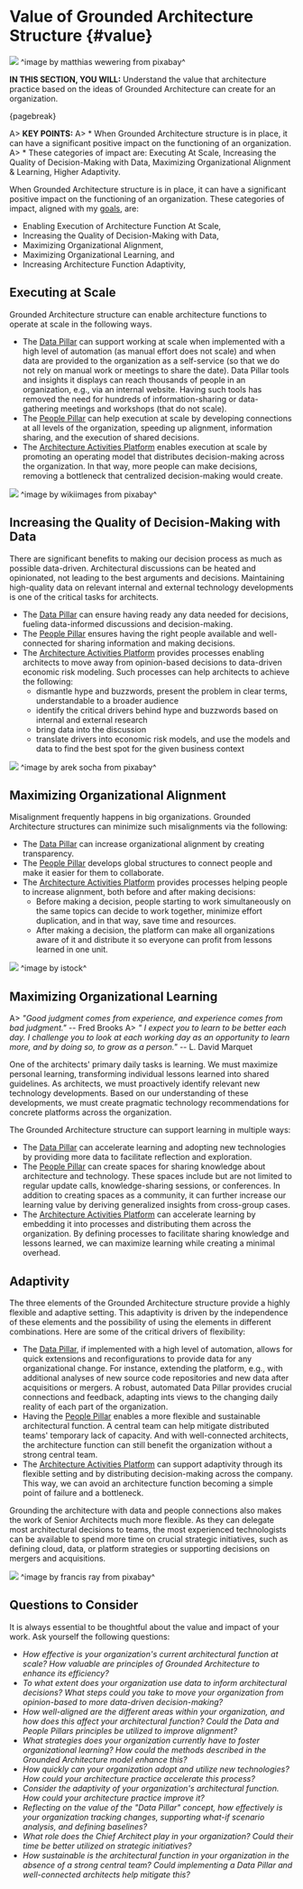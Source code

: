 

# Value of Grounded Architecture Structure {#value}

![](assets/images/arch/gold-gd9bc167a4_1920.jpg)
^image by matthias wewering from pixabay^

**IN THIS SECTION, YOU WILL:**  Understand the value that architecture practice based on the ideas of Grounded Architecture can create for an organization.

{pagebreak}

A> **KEY POINTS:**
A> * When Grounded Architecture structure is in place, it can have a significant positive impact on the functioning of an organization.
A> * These categories of impact are: Executing At Scale, Increasing the Quality of Decision-Making with Data, Maximizing Organizational Alignment & Learning, Higher Adaptivity.

When Grounded Architecture structure is in place, it can have a significant positive impact on the functioning of an organization. These categories of impact, aligned with my [goals](#goals), are: 

* Enabling Execution of Architecture Function At Scale,
* Increasing the Quality of Decision-Making with Data,
* Maximizing Organizational Alignment,
* Maximizing Organizational Learning, and
* Increasing Architecture Function Adaptivity,

## Executing at Scale

Grounded Architecture structure can enable architecture functions to operate at scale in the following ways.

* The [Data Pillar](data-pillar) can support working at scale when implemented with a high level of automation (as manual effort does not scale) and when data are provided to the organization as a self-service (so that we do not rely on manual work or meetings to share the date). Data Pillar tools and insights it displays can reach thousands of people in an organization, e.g., via an internal website. Having such tools has removed the need for hundreds of information-sharing or data-gathering meetings and workshops (that do not scale).
* The [People Pillar](people-pillar) can help execution at scale by developing connections at all levels of the organization, speeding up alignment, information sharing, and the execution of shared decisions.
* The [Architecture Activities Platform](#activities-platform) enables execution at scale by promoting an operating model that distributes decision-making across the organization. In that way, more people can make decisions, removing a bottleneck that centralized decision-making would create.

![](assets/images/arch/earth-g8ffaadaba_1920.jpg)
^image by wikiimages from pixabay^

## Increasing the Quality of Decision-Making with Data

There are significant benefits to making our decision process as much as possible data-driven. Architectural discussions can be heated and opinionated, not leading to the best arguments and decisions. Maintaining high-quality data on relevant internal and external technology developments is one of the critical tasks for architects.

* The [Data Pillar](data-pillar) can ensure having ready any data needed for decisions, fueling data-informed discussions and decision-making.
* The [People Pillar](people-pillar) ensures having the right people available and well-connected for sharing information and making decisions. 
* The [Architecture Activities Platform](#activities-platform) provides processes enabling architects to move away from opinion-based decisions to data-driven economic risk modeling. Such processes can help architects to achieve the following:
  * dismantle hype and buzzwords, present the problem in clear terms, understandable to a broader audience
  * identify the critical drivers behind hype and buzzwords based on internal and external research
  * bring data into the discussion
  * translate drivers into economic risk models, and use the models and data to find the best spot for the given business context

![](assets/images/arch/doors-gf67a9cff2_1920.jpg)
^image by arek socha from pixabay^

## Maximizing Organizational Alignment

Misalignment frequently happens in big organizations. Grounded Architecture structures can minimize such misalignments via the following: 

* The [Data Pillar](#data) can increase organizational alignment by creating transparency. 
* The [People Pillar](#people) develops global structures to connect people and make it easier for them to collaborate.
* The [Architecture Activities Platform](#activities-platform) provides processes helping people to increase alignment, both before and after making decisions:
  * Before making a decision, people starting to work simultaneously on the same topics can decide to work together, minimize effort duplication, and in that way, save time and resources.
  * After making a decision, the platform can make all organizations aware of it and distribute it so everyone can profit from lessons learned in one unit.

![](assets/images/arch/iStock-165954660.jpg)
^image by istock^

## Maximizing Organizational Learning
A> *"Good judgment comes from experience, and experience comes from bad judgment."* -- Fred Brooks
A> *" I expect you to learn to be better each day. I challenge you to look at each working day as an opportunity to learn more, and by doing so, to grow as a person."* -- L. David Marquet

One of the architects' primary daily tasks is learning. We must maximize personal learning, transforming individual lessons learned into shared guidelines. As architects, we must proactively identify relevant new technology developments. Based on our understanding of these developments, we must create pragmatic technology recommendations for concrete platforms across the organization.

The Grounded Architecture structure can support learning in multiple ways:

* The [Data Pillar](data-pillar) can accelerate learning and adopting new technologies by providing more data to facilitate reflection and exploration.
* The [People Pillar](#people) can create spaces for sharing knowledge about architecture and technology. These spaces include but are not limited to regular update calls, knowledge-sharing sessions, or conferences. In addition to creating spaces as a community, it can further increase our learning value by deriving generalized insights from cross-group cases.
* The [Architecture Activities Platform](activities) can accelerate learning by embedding it into processes and distributing them across the organization. By defining processes to facilitate sharing knowledge and lessons learned, we can maximize learning while creating a minimal overhead.

## Adaptivity 

The three elements of the Grounded Architecture structure provide a highly flexible and adaptive setting. This adaptivity is driven by the independence of these elements and the possibility of using the elements in different combinations. Here are some of the critical drivers of flexibility:

* The [Data Pillar](data-pillar), if implemented with a high level of automation, allows for quick extensions and reconfigurations to provide data for any organizational change. For instance, extending the platform, e.g., with additional analyses of new source code repositories and new data after acquisitions or mergers. A robust, automated Data Pillar provides crucial connections and feedback, adapting ints views to the changing daily reality of each part of the organization.
* Having the [People Pillar](people-pillar) enables a more flexible and sustainable architectural function. A central team can help mitigate distributed teams' temporary lack of capacity. And with well-connected architects, the architecture function can still benefit the organization without a strong central team.
* The [Architecture Activities Platform](#activities-platform) can support adaptivity through its flexible setting and by distributing decision-making across the company. This way, we can avoid an architecture function becoming a simple point of failure and a bottleneck.

Grounding the architecture with data and people connections also makes the work of Senior Architects much more flexible. As they can delegate most architectural decisions to teams, the most experienced technologists can be available to spend more time on crucial strategic initiatives, such as defining cloud, data, or platform strategies or supporting decisions on mergers and acquisitions.

![](assets/images/arch/lego-g7d6cf2046_1920.png)
^image by francis ray from pixabay^

## Questions to Consider

It is always essential to be thoughtful about the value and impact of your work. Ask yourself the following questions:

* *How effective is your organization's current architectural function at scale? How valuable are principles of Grounded Architecture to enhance its efficiency?*
* *To what extent does your organization use data to inform architectural decisions? What steps could you take to move your organization from opinion-based to more data-driven decision-making?*
* *How well-aligned are the different areas within your organization, and how does this affect your architectural function? Could the Data and People Pillars principles be utilized to improve alignment?*
* *What strategies does your organization currently have to foster organizational learning? How could the methods described in the Grounded Architecture model enhance this?*
* *How quickly can your organization adopt and utilize new technologies? How could your architecture practice accelerate this process?*
* *Consider the adaptivity of your organization's architectural function. How could your architecture practice improve it?*
* *Reflecting on the value of the "Data Pillar" concept, how effectively is your organization tracking changes, supporting what-if scenario analysis, and defining baselines?*
* *What role does the Chief Architect play in your organization? Could their time be better utilized on strategic initiatives?*
* *How sustainable is the architectural function in your organization in the absence of a strong central team? Could implementing a Data Pillar and well-connected architects help mitigate this?*

